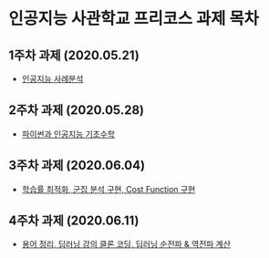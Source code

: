 # 인공지능 사관학교 프리코스 과제 목차

## 1주차 과제 (2020.05.21)
* [인공지능 사례분석](https://github.com/Suppppppp/pre_gj_ai/blob/master/Week1_assignment.ipynb)
## 2주차 과제 (2020.05.28)
* [파이썬과 인공지능 기초수학](https://github.com/Suppppppp/pre_gj_ai/blob/master/Week2_assignment.ipynb)
## 3주차 과제 (2020.06.04)
* [학습률 최적화, 군집 분석 구현, Cost Function 구현](https://github.com/Suppppppp/pre_gj_ai/blob/master/Week3_assignment.ipynb)
## 4주차 과제 (2020.06.11)
* [용어 정리, 딥러닝 강의 클론 코딩, 딥러닝 순전파 & 역전파 계산](https://github.com/Suppppppp/pre_gj_ai/blob/master/Wee4_assignment.ipynb)
